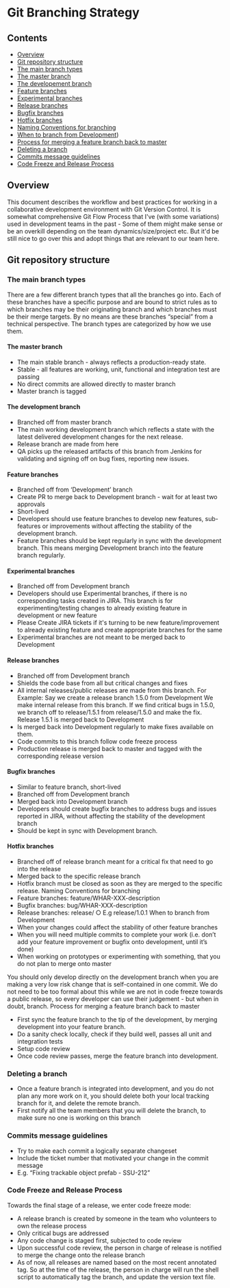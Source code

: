 # Git Branching Strategy

## Contents
* [Overview](GitBranchingStrategy.md#overview)
* [Git repository structure](GitBranchingStrategy.md#git-repository-structure)
* [The main branch types](GitBranchingStrategy.md#the-main-branch-types) 
* [The master branch](GitBranchingStrategy.md#the-master-branch)
* [The developement branch](GitBranchingStrategy.md#the-development-branch)
* [Feature branches]((GitBranchingStrategy.md#feature-branches))
* [Experimental branches]((GitBranchingStrategy.md#experimental-branches))
* [Release branches](GitBranchingStrategy.md#release-branches)
* [Bugfix branches](GitBranchingStrategy.md#bugfix-branches)
* [Hotfix branches](GitBranchingStrategy.md#hotfix-branches)
* [Naming Conventions for branching](GitBranchingStrategy.md#naming-conventions-for-branching)
* [When to branch from Development](GitBranchingStrategy.md#when-to-branch-from-development))
* [Process for merging a feature branch back to master](GitBranchingStrategy.md#process-for-merging-a-feature-branch-back-to-master)
* [Deleting a branch](GitBranchingStrategy.md#deleting-a-branch)
* [Commits message guidelines](GitBranchingStrategy.md#commits-message-guidelines)
* [Code Freeze and Release Process](GitBranchingStrategy.md#code-freeze-and-release-process)

## Overview 

This document describes the workflow and best practices for working in a collaborative development environment with Git Version Control. It is somewhat comprehensive Git Flow Process that I've (with some variations) used in development teams in the past - Some of them might make sense or be an overkill depending on the team dynamics/size/project etc. But it'd be still nice to go over this and adopt things that are relevant to our team here. 


## Git repository structure 

### The main branch types 

There are a few different branch types that all the branches go into. Each of these branches have a specific purpose and are bound to strict rules as to which branches may be their originating branch and which branches must be their merge targets. By no means are these branches “special” from a technical perspective. The branch types are categorized by how we use them. 

#### The master branch 

- The main stable branch - always reflects a production-ready state. 
- Stable - all features are working, unit, functional and integration test are passing 
-  No direct commits are allowed directly to master branch 
- Master branch is tagged 

#### The development branch 

- Branched off from master branch 
- The main working development branch which reflects a state with the latest delivered development changes for the next release. 
- Release branch are made from here 
- QA picks up the released artifacts of this branch from Jenkins for validating and signing off on bug fixes, reporting new issues.

#### Feature branches 

- Branched off from ‘Development’ branch 
- Create PR to merge back to Development branch - wait for at least two approvals
- Short-lived 
- Developers should use feature branches to develop new features, sub-features or improvements without affecting the stability of the development branch. 
- Feature branches should be kept regularly in sync with the development branch. This means merging Development branch into the feature branch regularly.

#### Experimental branches 

- Branched off from Development branch 
- Developers should use Experimental branches, if there is no corresponding tasks created in JIRA. This branch is for experimenting/testing changes to already existing feature in development or new feature 
- Please Create JIRA tickets if it's turning to be new feature/improvement to already existing feature and create appropriate branches for the same
- Experimental branches are not meant to be merged back to Development 

#### Release branches 

- Branched off from Development branch 
- Shields the code base from all but critical changes and fixes 
- All internal releases/public releases are made from this branch. For Example: Say we create a release branch 1.5.0 from Development 
We make internal release from this branch. If we find critical bugs in 1.5.0, we branch off to release/1.5.1 from release/1.5.0 and make the fix. Release 1.5.1 is merged back to Development 
- Is merged back into Development regularly to make fixes available on them. 
- Code commits to this branch follow code freeze process 
- Production release is merged back to master and tagged with the corresponding release version 

#### Bugfix branches 

- Similar to feature branch, short-lived 
- Branched off from Development branch 
- Merged back into Development branch 
- Developers should create bugfix branches to address bugs and issues reported in JIRA, without affecting the stability of the development branch 
- Should be kept in sync with Development branch. 

#### Hotfix branches 
- Branched off of release branch meant for a critical fix that need to go into the release 
- Merged back to the specific release branch 
- Hotfix branch must be closed as soon as they are merged to the specific release. 
Naming Conventions for branching 
- Feature branches: feature/WHAR-XXX-description 
- Bugfix branches: bug/WHAR-XXX-description 
- Release branches: release/ ○ E.g release/1.0.1 
When to branch from Development 
- When your changes could affect the stability of other feature branches 
- When you will need multiple commits to complete your work (i.e. don’t add your feature improvement or bugfix onto development, until it’s done) 
- When working on prototypes or experimenting with something, that you do not plan to merge onto master 

You should only develop directly on the development branch when you are making a very low risk change that is self-contained in one commit. We do not need to be too formal about this while we are not in code freeze towards a public release, so every developer can use their judgement - but when in doubt, branch. 
Process for merging a feature branch back to master 

- First sync the feature branch to the tip of the development, by merging development into your feature branch. 
-  Do a sanity check locally, check if they build well, passes all unit and integration tests 
-  Setup code review 
-  Once code review passes, merge the feature branch into development. 

### Deleting a branch 

- Once a feature branch is integrated into development, and you do not plan any more work on it, you should delete both your local tracking branch for it, and delete the remote branch. 
- First notify all the team members that you will delete the branch, to make sure no one is working on this branch 

### Commits message guidelines 

- Try to make each commit a logically separate changeset 
- Include the ticket number that motivated your change in the commit message 
- E.g. “Fixing trackable object prefab - SSU-212” 

### Code Freeze and Release Process 

Towards the final stage of a release, we enter code freeze mode: 
- A release branch is created by someone in the team who volunteers to own the release process 
- Only critical bugs are addressed 
- Any code change is staged first, subjected to code review 
- Upon successful code review, the person in charge of release is notified to merge the change onto the release branch 
- As of now, all releases are named based on the most recent annotated tag. So at the time of the release, the person in charge will run the shell script to automatically tag the branch, and update the version text file.
